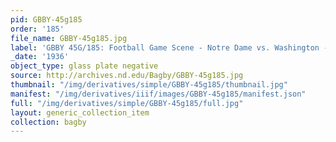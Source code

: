 ```yaml
---
pid: GBBY-45g185
order: '185'
file_name: GBBY-45g185.jpg
label: 'GBBY 45G/185: Football Game Scene - Notre Dame vs. Washington - 1936'
_date: '1936'
object_type: glass plate negative
source: http://archives.nd.edu/Bagby/GBBY-45g185.jpg
thumbnail: "/img/derivatives/simple/GBBY-45g185/thumbnail.jpg"
manifest: "/img/derivatives/iiif/images/GBBY-45g185/manifest.json"
full: "/img/derivatives/simple/GBBY-45g185/full.jpg"
layout: generic_collection_item
collection: bagby
---
```


